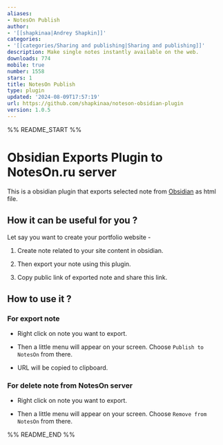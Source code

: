 ```yaml
---
aliases:
- NotesOn Publish
author:
- '[[shapkinaa|Andrey Shapkin]]'
categories:
- '[[categories/Sharing and publishing|Sharing and publishing]]'
description: Make single notes instantly available on the web.
downloads: 774
mobile: true
number: 1558
stars: 1
title: NotesOn Publish
type: plugin
updated: '2024-08-09T17:57:19'
url: https://github.com/shapkinaa/noteson-obsidian-plugin
version: 1.0.5
---
```


%% README_START %%

# Obsidian Exports Plugin to NotesOn.ru server

This is a obsidian plugin that exports selected note from [Obsidian](https://obsidian.md) as html file.


## How it can be useful for you ?

Let say you want to create your portfolio website -

1. Create note related to your site content in obsidian.

2. Then export your note using this plugin.

3. Copy public link of exported note and share this link.


## How to use it ?

### For export note

- Right click on note you want to export.

- Then a little menu will appear on your screen. Choose `Publish to NotesOn` from there.

- URL will be copied to clipboard.

### For delete note from NotesOn server 

- Right click on note you want to export.

- Then a little menu will appear on your screen. Choose `Remove from NotesOn` from there.


%% README_END %%